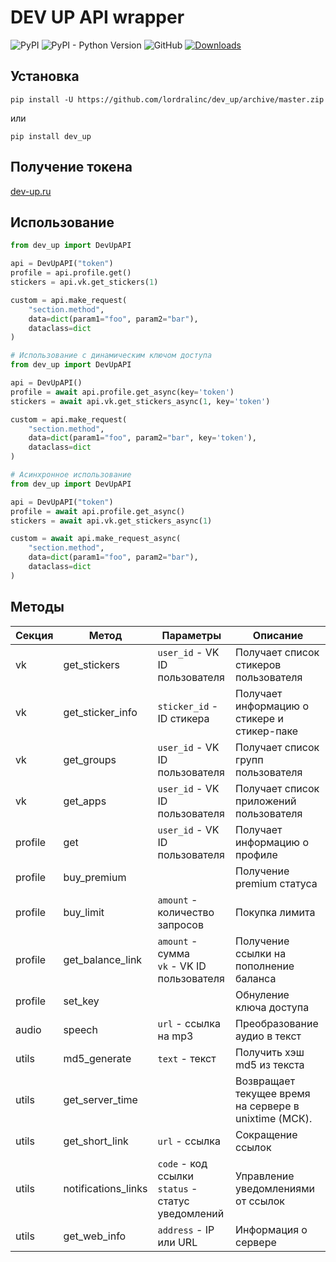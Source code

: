 # DEV UP API wrapper

![PyPI](https://img.shields.io/pypi/v/dev-up)
![PyPI - Python Version](https://img.shields.io/pypi/pyversions/dev-up)
![GitHub](https://img.shields.io/github/license/lordralinc/idm_lp)
[![Downloads](https://pepy.tech/badge/dev-up)](https://pepy.tech/project/dev-up)
## Установка 
```shell
pip install -U https://github.com/lordralinc/dev_up/archive/master.zip
```

или 

```shell
pip install dev_up
```



## Получение токена
[dev-up.ru](https://dev-up.ru/lk)

## Использование

```python
from dev_up import DevUpAPI

api = DevUpAPI("token")
profile = api.profile.get()
stickers = api.vk.get_stickers(1)

custom = api.make_request(
    "section.method", 
    data=dict(param1="foo", param2="bar"), 
    dataclass=dict
)
```

```python
# Использование с динамическим ключом доступа
from dev_up import DevUpAPI

api = DevUpAPI()
profile = await api.profile.get_async(key='token')
stickers = await api.vk.get_stickers_async(1, key='token')

custom = api.make_request(
    "section.method", 
    data=dict(param1="foo", param2="bar", key='token'), 
    dataclass=dict
)
```

```python
# Асинхронное использование
from dev_up import DevUpAPI

api = DevUpAPI("token")
profile = await api.profile.get_async()
stickers = await api.vk.get_stickers_async(1)

custom = await api.make_request_async(
    "section.method", 
    data=dict(param1="foo", param2="bar"), 
    dataclass=dict
)
```

## Методы

| Секция  | Метод               | Параметры                                            | Описание                                              |
|---------|---------------------|------------------------------------------------------|-------------------------------------------------------|
| vk      | get_stickers        | `user_id` - VK ID пользователя                       | Получает список стикеров пользователя                 |
| vk      | get_sticker_info    | `sticker_id` - ID стикера                            | Получает информацию о стикере и стикер-паке           |
| vk      | get_groups          | `user_id` - VK ID пользователя                       | Получает список групп пользователя                    |
| vk      | get_apps            | `user_id` - VK ID пользователя                       | Получает список приложений пользователя               |
| profile | get                 | `user_id` - VK ID пользователя                       | Получает информацию о профиле                         |
| profile | buy_premium         |                                                      | Получение premium статуса                             |
| profile | buy_limit           | `amount` - количество запросов                       | Покупка лимита                                        |
| profile | get_balance_link    | `amount` - сумма<br>`vk` - VK ID пользователя        | Получение ссылки на пополнение баланса                |
| profile | set_key             |                                                      | Обнуление ключа доступа                               |
| audio   | speech              | `url` - ссылка на mp3                                | Преобразование аудио в текст                          |
| utils   | md5_generate        | `text` - текст                                       | Получить хэш md5 из текста                            |
| utils   | get_server_time     |                                                      | Возвращает текущее время на сервере в unixtime (МСК). |
| utils   | get_short_link      | `url` - ссылка                                       | Сокращение ссылок                                     |
| utils   | notifications_links | `code` - код ссылки<br>`status` - статус уведомлений | Управление уведомлениями от ссылок                    |
| utils   | get_web_info        | `address` - IP или URL                               | Информация о сервере                                  |

